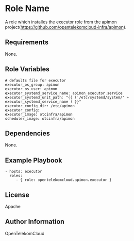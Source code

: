 Role Name
=========

A role which installes the executor role from the apimon project(https://github.com/opentelekomcloud-infra/apimon). 

Requirements
------------

None.

Role Variables
--------------

    # defaults file for executor
    executor_os_group: apimon
    executor_os_user: apimon
    executor_systemd_service_name: apimon_executor.service
    executor_systemd_unit_path: "{{ ('/etc/systemd/system/' + executor_systemd_service_name ) }}"
    executor_config_dir: /etc/apimon
    executor_config:
    executor_image: otcinfra/apimon
    scheduler_image: otcinfra/apimon


Dependencies
------------

None.

Example Playbook
----------------


    - hosts: executor
      roles:
         - { role: opentelekomcloud.apimon.executor }

License
-------

Apache

Author Information
------------------

OpenTelekomCloud

